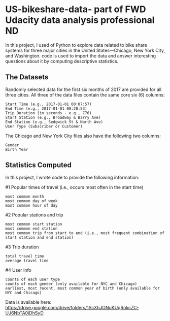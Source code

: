 # US-bikeshare-data- part of FWD Udacity data analysis professional ND
In this project, I used of Python to explore data related to bike share systems for three major cities in the United States—Chicago, New York City, and Washington. code is used to import the data and answer interesting questions about it by computing descriptive statistics.
## The Datasets

Randomly selected data for the first six months of 2017 are provided for all three cities. All three of the data files contain the same core six (6) columns:

    Start Time (e.g., 2017-01-01 00:07:57)
    End Time (e.g., 2017-01-01 00:20:53)
    Trip Duration (in seconds - e.g., 776)
    Start Station (e.g., Broadway & Barry Ave)
    End Station (e.g., Sedgwick St & North Ave)
    User Type (Subscriber or Customer)

The Chicago and New York City files also have the following two columns:

    Gender
    Birth Year
## Statistics Computed

In this project, I wrote code to provide the following information:

#1 Popular times of travel (i.e., occurs most often in the start time)

    most common month
    most common day of week
    most common hour of day

#2 Popular stations and trip

    most common start station
    most common end station
    most common trip from start to end (i.e., most frequent combination of start station and end station)

#3 Trip duration

    total travel time
    average travel time

#4 User info

    counts of each user type
    counts of each gender (only available for NYC and Chicago)
    earliest, most recent, most common year of birth (only available for NYC and Chicago)
Data is available here:
https://drive.google.com/drive/folders/1ScXhJONuKUqRnkcZC-UJ6NbTA0iDhSyD
